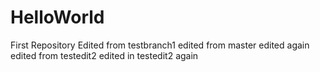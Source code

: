 # HelloWorld
First Repository
Edited from testbranch1
edited from master
edited again
edited from testedit2
edited in testedit2 again
